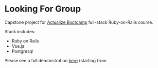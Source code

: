 # Looking For Group

Capstone project for [Actualize Bootcamp](https://anyonecanlearntocode.com/) full-stack Ruby-on-Rails course. 

Stack includes:
* Ruby on Rails
* Vue.js
* Postgresql

Please see a full demonstration [here](https://youtu.be/FeXRPoPCgjk?t=2859) (starting from
